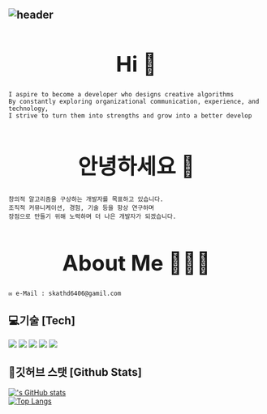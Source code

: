 ## <div><!--Header-->![header](https://camo.githubusercontent.com/ba19186fff5c443f9c55c15784aa8bb31ad5b94a196e9cfbb1a64b053df98026/68747470733a2f2f63617073756c652d72656e6465722e76657263656c2e6170702f6170693f747970653d776176696e6726636f6c6f723d6175746f266865696768743d323530c2a7696f6e3d68656164657226746578743d57656c636f6d652126666f6e7453697a653d3730)</div><div align="center"><h1>Hi 👋</h1>
    I aspire to become a developer who designs creative algorithms
    By constantly exploring organizational communication, experience, and technology,
    I strive to turn them into strengths and grow into a better develop

## <div align="center"><h1>안녕하세요 👋</h1>
    창의적 알고리즘을 구상하는 개발자를 목표하고 있습니다.
    조직적 커뮤니케이션, 경험, 기술 등을 항상 연구하며 
    장점으로 만들기 위해 노력하며 더 나은 개발자가 되겠습니다.

## <div align="center"><h1>About Me 👨🏻‍💻</h1>
    ✉️ e-Mail : skathd6406@gamil.com
    
## 💻기술 [Tech]
   <!--Python-->
  <img src="https://img.shields.io/badge/Python-3776AB?style=flat-square&logo=Python&logoColor=white"/><!--Flask--> <img src="https://img.shields.io/badge/Flask-000000?style=flat-square&logo=Flask&logoColor=white"/> <!--Django--><img src="https://img.shields.io/badge/Django-092E20?style=flat-square&logo=Django&logoColor=white"/> <!--Linux-->
<img src="https://img.shields.io/badge/Linux-FCC624?style=flat-square&logo=Linux&logoColor=black"/> <img src="https://img.shields.io/badge/Git-F05032?style=flat-square&logo=Git&logoColor=white"/>


## 🧠깃허브 스탯 [Github Stats]
[!['s GitHub stats](https://github-readme-stats.vercel.app/api?username=)](https://github.com/anuraghazra/github-readme-stats)
  <br/>
  [![Top Langs](https://github-readme-stats.vercel.app/api/top-langs/?username=)](https://github.com/anuraghazra/github-readme-stats)
  
</div>
